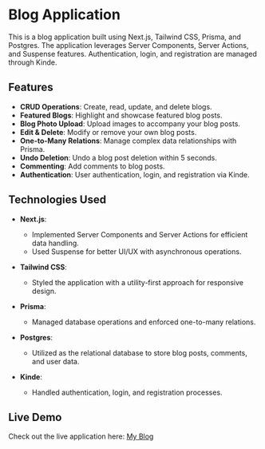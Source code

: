 # Blog Application

This is a blog application built using Next.js, Tailwind CSS, Prisma, and Postgres. The application leverages Server Components, Server Actions, and Suspense features. Authentication, login, and registration are managed through Kinde.

## Features

- **CRUD Operations**: Create, read, update, and delete blogs.
- **Featured Blogs**: Highlight and showcase featured blog posts.
- **Blog Photo Upload**: Upload images to accompany your blog posts.
- **Edit & Delete**: Modify or remove your own blog posts.
- **One-to-Many Relations**: Manage complex data relationships with Prisma.
- **Undo Deletion**: Undo a blog post deletion within 5 seconds.
- **Commenting**: Add comments to blog posts.
- **Authentication**: User authentication, login, and registration via Kinde.

## Technologies Used

- **Next.js**: 
  - Implemented Server Components and Server Actions for efficient data handling.
  - Used Suspense for better UI/UX with asynchronous operations.
  
- **Tailwind CSS**: 
  - Styled the application with a utility-first approach for responsive design.

- **Prisma**: 
  - Managed database operations and enforced one-to-many relations.

- **Postgres**: 
  - Utilized as the relational database to store blog posts, comments, and user data.

- **Kinde**: 
  - Handled authentication, login, and registration processes.

## Live Demo

Check out the live application here: [My Blog](https://my-blog-wine-three.vercel.app)
